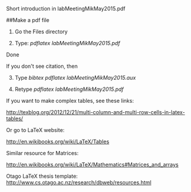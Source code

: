 Short introduction in labMeetingMikMay2015.pdf

##Make a pdf file

1. Go the Files directory

2. Type: *pdflatex labMeetingMikMay2015.pdf*

Done

If you don't see citation, then 

3. Type *bibtex pdflatex labMeetingMikMay2015.aux*

4. Retype *pdflatex labMeetingMikMay2015.pdf*

If you want to make complex tables, see these links:

http://texblog.org/2012/12/21/multi-column-and-multi-row-cells-in-latex-tables/

Or go to LaTeX website:

http://en.wikibooks.org/wiki/LaTeX/Tables

Similar resource for Matrices:

http://en.wikibooks.org/wiki/LaTeX/Mathematics#Matrices_and_arrays

Otago LaTeX thesis template:
http://www.cs.otago.ac.nz/research/dbweb/resources.html
